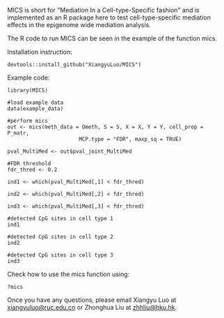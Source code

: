 MICS is short for "Mediation In a Cell-type-Specific fashion" and is implemented as an R package here to test cell-type-specific mediation effects in the epigenome wide mediation analysis.

The R code to run MICS can be seen in the example of the function mics.

Installation instruction:
```
devtools::install_github("XiangyuLuo/MICS")
```

Example code:
```
library(MICS)

#load example data
data(example_data)

#perform mics
out <- mics(meth_data = Ometh, S = S, X = X, Y = Y, cell_prop = P_matr, 
                       MCP.type = "FDR", maxp_sq = TRUE)

pval_MultiMed <- out$pval_joint_MultiMed

#FDR threshold
fdr_thred <- 0.2

ind1 <- which(pval_MultiMed[,1] < fdr_thred)

ind2 <- which(pval_MultiMed[,2] < fdr_thred)

ind3 <- which(pval_MultiMed[,3] < fdr_thred)

#detected CpG sites in cell type 1
ind1

#detected CpG sites in cell type 2
ind2

#detected CpG sites in cell type 3
ind3
```

Check how to use the mics function using:

```
?mics
```


Once you have any questions, please email Xiangyu Luo at xiangyuluo@ruc.edu.cn or Zhonghua Liu at zhhliu@hku.hk.
